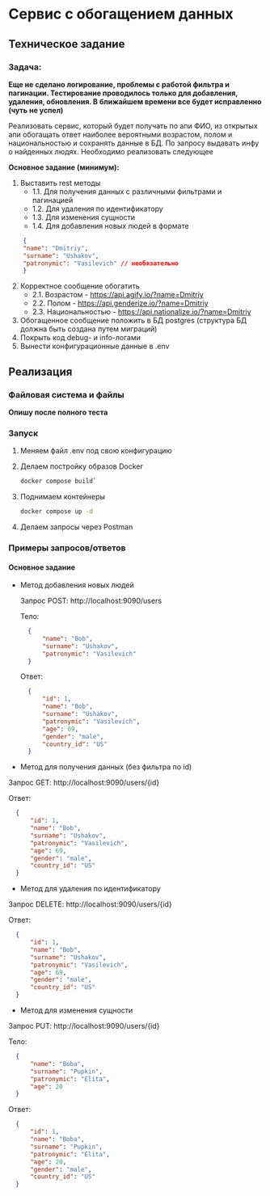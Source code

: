 # Сервис с обогащением данных
## Техническое задание
### Задача:

**Еще не сделано логирование, проблемы с работой фильтра и пагинации. Тестирование проводилось только для добавления, удаления, обновления. В ближайшем времени все будет исправленно (чуть не успел)**

Реализовать сервис, который будет получать по апи ФИО, из открытых апи обогащать
ответ наиболее вероятными возрастом, полом и национальностью и сохранять данные в
БД. По запросу выдавать инфу о найденных людях. Необходимо реализовать следующее

**Основное задание (минимум):**
1. Выставить rest методы
    * 1.1. Для получения данных с различными фильтрами и пагинацией
    * 1.2. Для удаления по идентификатору
    * 1.3. Для изменения сущности
    * 1.4. Для добавления новых людей в формате
```json
    {
    "name": "Dmitriy",
    "surname": "Ushakov",
    "patronymic": "Vasilevich" // необязательно
    }
```
2. Корректное сообщение обогатить
    * 2.1. Возрастом - https://api.agify.io/?name=Dmitriy
    * 2.2. Полом - https://api.genderize.io/?name=Dmitriy
    * 2.3. Национальностью - https://api.nationalize.io/?name=Dmitriy
3. Обогащенное сообщение положить в БД postgres (структура БД должна быть создана
путем миграций)
4. Покрыть код debug- и info-логами
5. Вынести конфигурационные данные в .env

## Реализация
### Файловая система и файлы
**Опишу после полного теста**

### Запуск
1. Меняем файл .env под свою конфигурацию
2. Делаем постройку образов Docker
   
   ```sh
   docker compose build`
   ```

3. Поднимаем контейнеры

   ```sh
   docker compose up -d
   ```

4. Делаем запросы через Postman

### Примеры запросов/ответов 
#### Основное задание
* Метод добавления новых людей
  
  Запрос POST: http://localhost:9090/users

    Тело:

  ```JSON
    {
        "name": "Bob",
        "surname": "Ushakov",
        "patronymic": "Vasilevich"
    }
  ```
  Ответ:

  ```JSON
    {
        "id": 1,
        "name": "Bob",
        "surname": "Ushakov",
        "patronymic": "Vasilevich",
        "age": 69,
        "gender": "male",
        "country_id": "US"
    }
  ```

* Метод для получения данных (без фильтра по id)
  
Запрос GET: http://localhost:9090/users/{id}

  Ответ:

  ```JSON
    {
        "id": 1,
        "name": "Bob",
        "surname": "Ushakov",
        "patronymic": "Vasilevich",
        "age": 69,
        "gender": "male",
        "country_id": "US"
    }
  ```

* Метод для удаления по идентификатору
  
Запрос DELETE: http://localhost:9090/users/{id}

  Ответ:

  ```JSON
    {
        "id": 1,
        "name": "Bob",
        "surname": "Ushakov",
        "patronymic": "Vasilevich",
        "age": 69,
        "gender": "male",
        "country_id": "US"
    }
  ```
  
* Метод для изменения сущности
  
Запрос PUT: http://localhost:9090/users/{id}

   Тело:

  ```JSON
    {
        "name": "Boba",
        "surname": "Pupkin",
        "patronymic": "Elita",
        "age": 20
    }
  ```
  Ответ:

  ```JSON
    {
        "id": 1,
        "name": "Boba",
        "surname": "Pupkin",
        "patronymic": "Elita",
        "age": 20,
        "gender": "male",
        "country_id": "US"
    }
  ```
